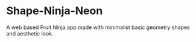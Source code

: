 # Shape-Ninja-Neon
A web based Fruit Ninja app made with minimalist basic geometry shapes and aesthetic look.

